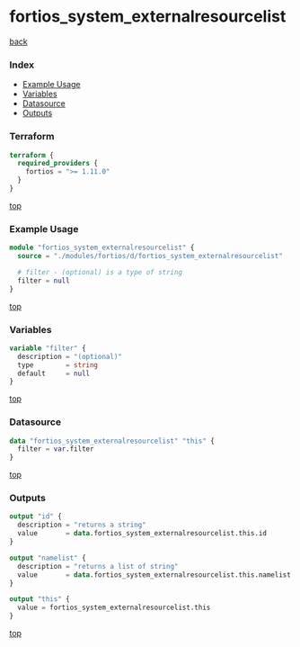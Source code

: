 # fortios_system_externalresourcelist

[back](../fortios.md)

### Index

- [Example Usage](#example-usage)
- [Variables](#variables)
- [Datasource](#datasource)
- [Outputs](#outputs)

### Terraform

```terraform
terraform {
  required_providers {
    fortios = ">= 1.11.0"
  }
}
```

[top](#index)

### Example Usage

```terraform
module "fortios_system_externalresourcelist" {
  source = "./modules/fortios/d/fortios_system_externalresourcelist"

  # filter - (optional) is a type of string
  filter = null
}
```

[top](#index)

### Variables

```terraform
variable "filter" {
  description = "(optional)"
  type        = string
  default     = null
}
```

[top](#index)

### Datasource

```terraform
data "fortios_system_externalresourcelist" "this" {
  filter = var.filter
}
```

[top](#index)

### Outputs

```terraform
output "id" {
  description = "returns a string"
  value       = data.fortios_system_externalresourcelist.this.id
}

output "namelist" {
  description = "returns a list of string"
  value       = data.fortios_system_externalresourcelist.this.namelist
}

output "this" {
  value = fortios_system_externalresourcelist.this
}
```

[top](#index)